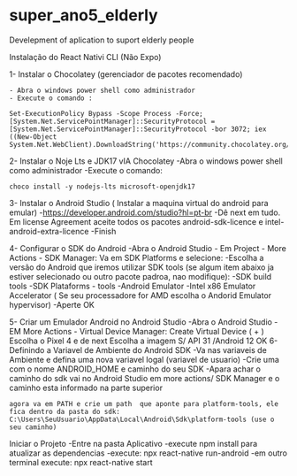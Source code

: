 # super_ano5_elderly
Develepment of aplication to suport elderly people

Instalação do React Nativi CLI (Não Expo)

1- Instalar o Chocolatey (gerenciador de pacotes recomendado)
	
	- Abra o windows power shell como administrador
	- Execute o comando :
 
	Set-ExecutionPolicy Bypass -Scope Process -Force; [System.Net.ServicePointManager]::SecurityProtocol = [System.Net.ServicePointManager]::SecurityProtocol -bor 3072; iex ((New-Object System.Net.WebClient).DownloadString('https://community.chocolatey.org/install.ps1'))

2- Instalar o Noje Lts e JDK17 vIA Chocolatey
	-Abra o windows power shell como administrador
	-Execute o comando:

	choco install -y nodejs-lts microsoft-openjdk17	

3- Instalar o Android Studio ( Instalar a maquina virtual do android para emular)
	-https://developer.android.com/studio?hl=pt-br
	-Dê next em tudo. Em license Agreement aceite todos os pacotes android-sdk-licence e intel-android-extra-licence
	-Finish

4- Configurar o SDK do Android
	-Abra o Android Studio
	- Em Project - More Actions - SDK Manager: Va em 
		SDK Platforms e selecione:
		-Escolha a versão do Android que iremos utilizar
		SDK tools (se algum item abaixo ja estiver selecionado ou outro pacote padroa, nao modifique):
		-SDK build tools
		-SDK Plataforms - tools
		-Android Emulator
		-Intel x86 Emulator Accelerator ( Se seu processadore for AMD escolha o Andorid Emulator hypervisor)
		-Aperte OK

5- Criar um Emulador Android no Android Studio
	-Abra o Android Studio
	-EM More Actions - Virtual Device Manager:
		Create Virtual Device ( + )
		Escolha o Pixel 4 e de next
		Escolha a imagem S/ API 31 /Android 12
		OK
6- Definindo a Variavel de Ambiente do Android SDK
    -Va nas variaveis de Ambiente e defina uma nova variavel logal (variavel de usuario)
    -Crie uma com o nome ANDROID_HOME  e caminho do seu SDK
    -Apara achar o caminho do sdk vai no Android Studio em more actions/ SDK Manager e o caminho esta informado na parte superior

	agora va em PATH e crie um path  que aponte para platform-tools, ele fica dentro da pasta do sdk:
	C:\Users\SeuUsuario\AppData\Local\Android\Sdk\platform-tools (use o seu caminho)


Iniciar o Projeto
    -Entre na pasta Aplicativo
	-execute npm install para atualizar as dependencias
    -execute: npx react-native run-android
    -em outro terminal execute: npx react-native start